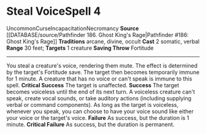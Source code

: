 ﻿---
actions: '[two-actions]'
component:
- Somatic
- Verbal
heighten_level: '4'
id: '1268'
level: '4'
name: Steal Voice
range: 30 feet
rarity: Uncommon
saving_throw: Fortitude
school: Necromancy
source: '[[DATABASE/source/Pathfinder 186. Ghost King''s Rage|Pathfinder #186: Ghost
  King''s Rage]]'
target: 1 creature
tradition:
- Arcane
- Divine
- Occult
trait:
- '[[DATABASE/trait/Curse|Curse]]'
- '[[DATABASE/trait/Incapacitation|Incapacitation]]'
- '[[DATABASE/trait/Necromancy|Necromancy]]'
- '[[DATABASE/trait/Uncommon|Uncommon]]'
type: Spell

---
# Steal Voice<span class="item-type">Spell 4</span>

<span class="trait-uncommon item-trait">Uncommon</span><span class="item-trait">Curse</span><span class="item-trait">Incapacitation</span><span class="item-trait">Necromancy</span>
**Source** [[DATABASE/source/Pathfinder 186. Ghost King's Rage|Pathfinder #186: Ghost King's Rage]]
**Traditions** arcane, divine, occult
**Cast** <span class="action-icon">2</span> somatic, verbal
**Range** 30 feet; **Targets** 1 creature
**Saving Throw** Fortitude

---
You steal a creature's voice, rendering them mute. The effect is determined by the target's Fortitude save. The target then becomes temporarily immune for 1 minute. A creature that has no voice or can't speak is immune to this spell.
**Critical Success** The target is unaffected.
**Success** The target becomes voiceless until the end of its next turn. A voiceless creature can't speak, create vocal sounds, or take auditory actions (including supplying verbal or command components). As long as the target is voiceless, whenever you speak, you can choose to have your voice sound like either your voice or the target's voice.
**Failure** As success, but the duration is 1 minute.
**Critical Failure** As success, but the duration is permanent.